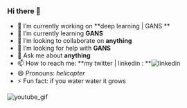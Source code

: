 ### Hi there 👋

- 🔭 I’m currently working on **deep learning | GANS ** 
- 🌱 I’m currently learning **GANS**
- 👯 I’m looking to collaborate on **anything**
- 🤔 I’m looking for help with **GANS**
- 💬 Ask me about **anything**
- 📫 How to reach me: **my twitter | linkedin : **![linkedin](https://www.linkedin.com/in/hafedh-hichri/)
- 😄 Pronouns: *helicopter*
- ⚡ Fun fact: if you water water it grows 

![youtube_gif](https://i.pinimg.com/originals/7e/2a/eb/7e2aeb1567e91bfc2404cecca6aceecd.gif)
